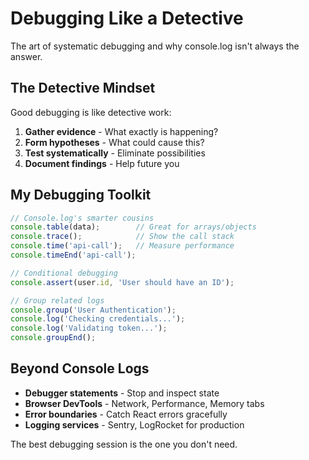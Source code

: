 # Debugging Like a Detective

The art of systematic debugging and why console.log isn't always the answer.

## The Detective Mindset

Good debugging is like detective work:
1. **Gather evidence** - What exactly is happening?
2. **Form hypotheses** - What could cause this?
3. **Test systematically** - Eliminate possibilities
4. **Document findings** - Help future you

## My Debugging Toolkit

```javascript
// Console.log's smarter cousins
console.table(data);        // Great for arrays/objects
console.trace();            // Show the call stack
console.time('api-call');   // Measure performance
console.timeEnd('api-call');

// Conditional debugging
console.assert(user.id, 'User should have an ID');

// Group related logs
console.group('User Authentication');
console.log('Checking credentials...');
console.log('Validating token...');
console.groupEnd();
```

## Beyond Console Logs

- **Debugger statements** - Stop and inspect state
- **Browser DevTools** - Network, Performance, Memory tabs
- **Error boundaries** - Catch React errors gracefully
- **Logging services** - Sentry, LogRocket for production

The best debugging session is the one you don't need.